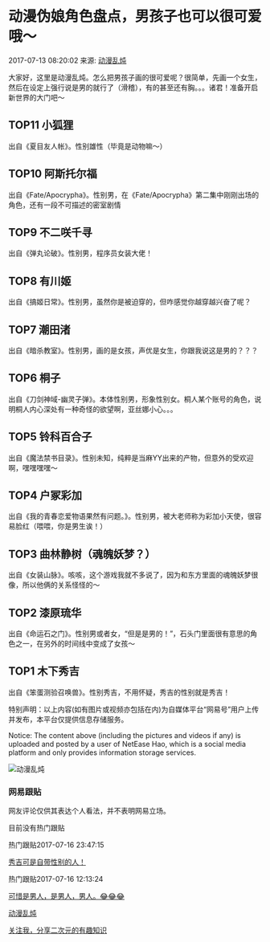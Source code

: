 # 动漫伪娘角色盘点，男孩子也可以很可爱哦～

2017-07-13 08:20:02  来源: [动漫乱炖](https://www.163.com/dy/media/T1496119209776.html)

大家好，这里是动漫乱炖。怎么把男孩子画的很可爱呢？很简单，先画一个女生，然后在设定上强行说是男的就行了（滑稽），有的甚至还有胸。。。诸君！准备开启新世界的大门吧～

## TOP11 小狐狸

出自《夏目友人帐》。性别雄性（毕竟是动物嘛～）

## TOP10 阿斯托尔福

出自《Fate/Apocrypha》。性别男，在《Fate/Apocrypha》第二集中刚刚出场的角色，还有一段不可描述的密室剧情

## TOP9 不二咲千寻

出自《弹丸论破》。性别男，程序员女装大佬！

## TOP8 有川姬

出自《搞姬日常》。性别男，虽然你是被迫穿的，但咋感觉你越穿越兴奋了呢？

## TOP7 潮田渚

出自《暗杀教室》。性别男，画的是女孩，声优是女生，你跟我说这是男的？？？

## TOP6 桐子

出自《刀剑神域-幽灵子弹》。本体性别男，形象性别女。桐人某个账号的角色，说明桐人内心深处有一种奇怪的欲望啊，亚丝娜小心。。。

## TOP5 铃科百合子

出自《魔法禁书目录》。性别未知，纯粹是当麻YY出来的产物，但意外的受欢迎啊，嘿嘿嘿嘿～

## TOP4 户冢彩加

出自《我的青春恋爱物语果然有问题。》。性别男，被大老师称为彩加小天使，很容易脸红（喂喂，你是男生诶！）

## TOP3 曲林静树（魂魄妖梦？）

出自《女装山脉》。咳咳，这个游戏我就不多说了，因为和东方里面的魂魄妖梦很像，所以他俩的关系怪怪的～

## TOP2 漆原琉华

出自《命运石之门》。性别男或者女，“但是是男的！”，石头门里面很有意思的角色之一，在另外的时间线中变成了女孩～

## TOP1 木下秀吉

出自《笨蛋测验召唤兽》。性别秀吉，不用怀疑，秀吉的性别就是秀吉！

特别声明：以上内容(如有图片或视频亦包括在内)为自媒体平台“网易号”用户上传并发布，本平台仅提供信息存储服务。

Notice: The content above (including the pictures and videos if any) is uploaded and posted by a user of NetEase Hao, which is a social media platform and only provides information storage services.

![动漫乱炖](http://cms-bucket.ws.126.net/2020/0309/1c4ac254j00q6xizm0003c2002s002sm00690069.jpg)

### 网易跟贴

网友评论仅供其表达个人看法，并不表明网易立场。

目前没有热门跟贴

热门跟贴2017-07-16 23:47:15

[秀吉可是自带性别的人！](https://comment.tie.163.com/CP6ERHFC0515GHBT.html)

热门跟贴2017-07-16 12:13:24

[可惜是男人，是男人，男人。😂😂😂](https://comment.tie.163.com/CP6ERHFC0515GHBT.html)

[动漫乱炖](https://www.163.com/dy/media/T1496119209776.html)

[关注我，分享二次元的有趣知识](https://www.163.com/dy/media/T1496119209776.html)
